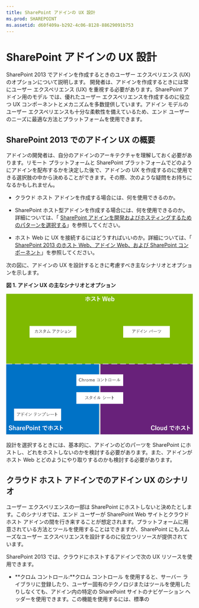 ```yaml
---
title: SharePoint アドインの UX 設計
ms.prod: SHAREPOINT
ms.assetid: d60f409a-b292-4c06-8128-88629091b753
---
```



# SharePoint アドインの UX 設計
SharePoint 2013 でアドインを作成するときのユーザー エクスペリエンス (UX) のオプションについて説明します。
開発者は、アドインを作成するときには常にユーザー エクスペリエンス (UX) を重視する必要があります。SharePoint アドイン用のモデル では、優れたユーザー エクスペリエンスを作成するのに役立つ UX コンポーネントとメカニズムを多数提供しています。アドイン モデルのユーザー エクスペリエンスも十分な柔軟性を備えているため、エンド ユーザーのニーズに最適な方法とプラットフォームを使用できます。
  
    
    


## SharePoint 2013 でのアドイン UX の概要
<a name="SP15_UXdesignapps_overview"> </a>

アドインの開発者は、自分のアドインのアーキテクチャを理解しておく必要があります。リモート プラットフォームと SharePoint プラットフォームでどのようにアドインを配布するかを決定した後で、アドインの UX を作成するのに使用できる選択肢の中から決めることができます。その際、次のような疑問をお持ちになるかもしれません。
  
    
    

- クラウド ホスト アドインを作成する場合には、何を使用できるのか。
    
  
- SharePoint ホスト型アドインを作成する場合には、何を使用できるのか。詳細については、「 [SharePoint アドインを開発およびホスティングするためのパターンを選択する](choose-patterns-for-developing-and-hosting-your-sharepoint-add-in.md)」を参照してください。
    
  
- ホスト Web に UX を接続するにはどうすればいいのか。詳細については、「 [SharePoint 2013 のホスト Web、アドイン Web、および SharePoint コンポーネント](host-webs-add-in-webs-and-sharepoint-components-in-sharepoint-2013.md)」を参照してください。
    
  
次の図に、アドインの UX を設計するときに考慮すべき主なシナリオとオプションを示します。
  
    
    

**図 1. アドイン UX の主なシナリオとオプション**

  
    
    

  
    
    
![アプリ UX のメイン シナリオ](images/AppUX_landscape.png)
  
    
    
設計を選択するときには、基本的に、アドインのどのパーツを SharePoint にホストし、どれをホストしないのかを検討する必要があります。また、アドインがホスト Web とどのようにやり取りするのかも検討する必要があります。
  
    
    

## クラウド ホスト アドインでのアドイン UX のシナリオ
<a name="SP15_UXdesignapps_devhosted"> </a>

ユーザー エクスペリエンスの一部は SharePoint にホストしないと決めたとします。このシナリオでは、エンド ユーザーが SharePoint Web サイトとクラウド ホスト アドインの間を行き来することが想定されます。プラットフォームに用意されている方法とツールを使用することはできますが、SharePoint にもスムーズなユーザー エクスペリエンスを設計するのに役立つリソースが提供されています。
  
    
    
SharePoint 2013 では、クラウドにホストするアドインで次の UX リソースを使用できます。
  
    
    

- **クロム コントロール:**クロム コントロール を使用すると、サーバー ライブラリに登録したり、ユーザー固有のテクノロジまたはツールを使用したりしなくても、アドイン内の特定の SharePoint サイトのナビゲーション ヘッダーを使用できます。この機能を使用するには、標準の <script> タグを使用して SharePoint JavaScript ライブラリを登録する必要があります。HTML の **div** 要素を使用してプレースホルダーを提供し、使用可能なオプションによってさらにコントロールをカスタマイズすることができます。このコントロールは、指定された SharePoint Web サイトの外観を継承します。詳細については、「 [SharePoint アドインのクライアント クロム コントロールを使用する](use-the-client-chrome-control-in-sharepoint-add-ins.md)」を参照してください。
    
   **ビデオを見る: SharePoint 2013 のクロム コントロール**

  

  
    
    
![ビデオ](images/mod_icon_video.png)
  
    
    

  
    
    

  
    
    
- **スタイル シート:** SharePoint アドイン内で SharePoint Web サイトのスタイル シートを参照し、使用可能なクラスによってご自身の Web ページにスタイルを指定することができます。さらに、エンド ユーザーが SharePoint Web サイトのテーマを変更した場合に、アドイン内の参照を変更することなく、新しいスタイルのセットをアドインに適用できます。詳細については、「 [SharePoint アドインで SharePoint Web サイトのスタイル シートを使用する](use-a-sharepoint-website-s-style-sheet-in-sharepoint-add-ins.md)」を参照してください。
    
  
図 2 に、クラウド ホスト アドイン向けの SharePoint アドイン用のモデル のリソースを示します。
  
    
    

**図 2. クラウド ホスト アドイン向けのアプリ UX のリソース**

  
    
    

  
    
    
![開発者向けアプリのアプリ UX リソース](images/AppUX_devhosted.png)
  
    
    

  
    
    

  
    
    

## SharePoint ホスト型アドインでのアドイン UX のシナリオ
<a name="SP15_UXdesignapps_SPhosted"> </a>

アドインを SharePoint にホストする場合、ユーザーがホスト Web とアドイン Web の間を行き来するときにもユーザー エクスペリエンスはあまり変化しません。アドインが展開されるときに、アドイン Web はホスト Web からスタイル シートとテーマを取得します。SharePoint ホスト型アドインでもクロム コントロールとスタイル シートを使用できますが、クラウド ホストの場合のシナリオとの最も大きな違いは、アドイン テンプレートを使用できるかどうかです。
  
    
    
SharePoint ホスト型アドインでは、次の UX リソースを使用できます。
  
    
    

- **アドイン テンプレート:** アドイン テンプレートには、 **app.master** マスターページが含まれます。これは、アドイン Web を作成するときの既定のオプションです。
    
  
SharePoint ホスト型アドインでは、リボン、Web パーツ インフラストラクチャ、クライアント側でのレンダリングなど、SharePoint の既存のリソースとテクノロジのメリットも享受できます。
  
    
    

## ホスト Web にアドイン UX を接続するためのシナリオ
<a name="SP15_UXdesignapps_connectingappUX"> </a>

アドインのユース ケースによっては、ホスト Web 内から開始することができます。SharePoint では、ドキュメント ライブラリまたはリストからアドインを開く方法に加えて、SharePoint にホストされたページ内にアドイン UX の一部を表示する方法を提供しています。
  
    
    
アドインの UX をホスト Web に接続するのに、次の UX リソースを使用できます。
  
    
    

- **カスタム アクション**: カスタム アクションを使用して、ホスト Web の UX とアドインを接続できます。カスタム アクションには、リボンと ECB の 2 種類があります。カスタム アクションでは、呼び出されたリストまたはアイテムなどのパラメータをリモート ページに送信することができます。詳細については、「 [カスタム アクションを作成して SharePoint アドインで展開する](create-custom-actions-to-deploy-with-sharepoint-add-ins.md)」を参照してください。
    
  
- **アドイン パーツ:** アドイン パーツを使用して、アドインのユーザー エクスペリエンスの一部をホスト Web に含めることができます。アドイン パーツは、アドインを展開するときに、ホスト Web の Web パーツ ギャラリーで提供されます。ユーザーは、 **Web パーツ追加機能** コントロールを使用して、アドイン パーツをページに追加できます。詳細については、「 [アドイン パーツを作成して SharePoint アドインと共にインストールする](create-add-in-parts-to-install-with-your-sharepoint-add-in.md)」を参照してください。
    
  
図 3 に、アドインをホスト Web に接続するための SharePoint アドイン用のモデル のリソースを示します。
  
    
    

**図 3. ホスト Web 向けのアドイン UX のリソース**

  
    
    

  
    
    
![ホスト Web 向けのアプリ UX リソース](images/AppUX_hostweb.png)
  
    
    

  
    
    

  
    
    

## その他の技術情報
<a name="SP15_UXdesignapps_addresources"> </a>

SharePoint アドインでのアドイン UX のオプションの使用方法については、次のリソースを参照してください。
  
    
    

-  [SharePoint アドインの設計](design-sharepoint-add-ins.md)
    
  
-  [SharePoint アドイン](sharepoint-add-ins.md)
    
  
-  [SharePoint アドインの設計オプションを考慮するときの 3 つの方法](three-ways-to-think-about-design-options-for-sharepoint-add-ins.md)
    
  
-  [SharePoint アドインのアーキテクチャおよび開発環境に関する重要な要素](important-aspects-of-the-sharepoint-add-in-architecture-and-development-landscap.md)
    
  
-  [SharePoint 2013 のホスト Web、アドイン Web、および SharePoint コンポーネント](host-webs-add-in-webs-and-sharepoint-components-in-sharepoint-2013.md)
    
  
-  [SharePoint アドインの UX 設計ガイドライン](sharepoint-add-ins-ux-design-guidelines.md)
    
  
-  [SharePoint 2013 での UX コンポーネントの作成](create-ux-components-in-sharepoint-2013.md)
    
  
-  [SharePoint アドインで SharePoint Web サイトのスタイル シートを使用する](use-a-sharepoint-website-s-style-sheet-in-sharepoint-add-ins.md)
    
  
-  [SharePoint アドインのクライアント クロム コントロールを使用する](use-the-client-chrome-control-in-sharepoint-add-ins.md)
    
  
-  [アドイン パーツを作成して SharePoint アドインと共にインストールする](create-add-in-parts-to-install-with-your-sharepoint-add-in.md)
    
  
-  [カスタム アクションを作成して SharePoint アドインで展開する](create-custom-actions-to-deploy-with-sharepoint-add-ins.md)
    
  


